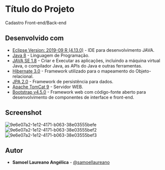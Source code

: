 
# Título do Projeto

Cadastro Front-end/Back-end

## Desenvolvido com

* [Eclipse Version: 2019-09 R (4.13.0)](https://www.eclipse.org/) - IDE para desenvolvimento JAVA.
* [Java 8](https://www.java.com/) - Linguagem de Programação.
* [JAVA SE 1.8](https://www.oracle.com/technetwork/pt/java/javase/downloads/index.html) - Criar e Executar as aplicações, incluindo a máquina virtual Java, o compilador Java, as APIs do Java e outras ferramentas.
* [Hibernate 3.0](https://hibernate.org/) - Framework utilizado para o mapeamento do Objeto-relacional.
* [JPA 2.0](https://docs.spring.io/spring-data/jpa/docs/current/reference/html/#reference) - Framework de persistência para dados.
* [Apache TomCat 9](http://tomcat.apache.org/) - Servidor WEB.
* [Bootstrap v4.5.0](https://getbootstrap.com/) - Framework web com código-fonte aberto para desenvolvimento de componentes de interface e front-end.

## Screenshot
![9e6e07a2-1e12-4171-b063-38e03555befe](https://user-images.githubusercontent.com/30480754/117960524-7387aa80-b2f3-11eb-9f2c-441b8f6ab54d.jpg)
![9e6e07a2-1e12-4171-b063-38e03555bef2](https://user-images.githubusercontent.com/30480754/117961170-31129d80-b2f4-11eb-95e4-ed7e9b5e2b23.JPG)
![9e6e07a2-1e12-4171-b063-38e03555bef3](https://user-images.githubusercontent.com/30480754/117961296-56071080-b2f4-11eb-98a1-3118a95d50ac.JPG)

## Autor
* **Samoel Laureano Angélica** - [@samoellaureano](https://github.com/samoellaureano)

